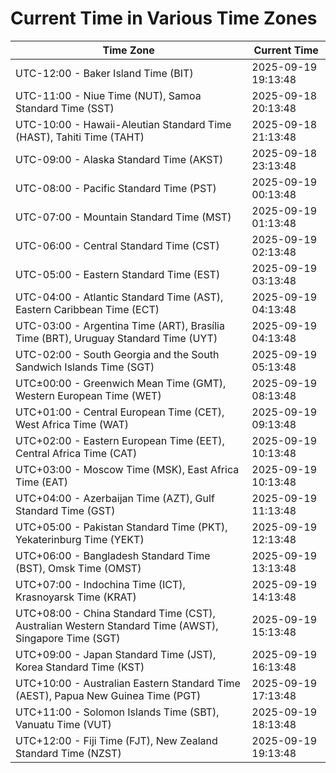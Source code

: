 # Current Time in Various Time Zones

| Time Zone | Current Time |
|-----------|--------------|
| UTC-12:00 - Baker Island Time (BIT) | 2025-09-19 19:13:48 |
| UTC-11:00 - Niue Time (NUT), Samoa Standard Time (SST) | 2025-09-18 20:13:48 |
| UTC-10:00 - Hawaii-Aleutian Standard Time (HAST), Tahiti Time (TAHT) | 2025-09-18 21:13:48 |
| UTC-09:00 - Alaska Standard Time (AKST) | 2025-09-18 23:13:48 |
| UTC-08:00 - Pacific Standard Time (PST) | 2025-09-19 00:13:48 |
| UTC-07:00 - Mountain Standard Time (MST) | 2025-09-19 01:13:48 |
| UTC-06:00 - Central Standard Time (CST) | 2025-09-19 02:13:48 |
| UTC-05:00 - Eastern Standard Time (EST) | 2025-09-19 03:13:48 |
| UTC-04:00 - Atlantic Standard Time (AST), Eastern Caribbean Time (ECT) | 2025-09-19 04:13:48 |
| UTC-03:00 - Argentina Time (ART), Brasília Time (BRT), Uruguay Standard Time (UYT) | 2025-09-19 04:13:48 |
| UTC-02:00 - South Georgia and the South Sandwich Islands Time (SGT) | 2025-09-19 05:13:48 |
| UTC±00:00 - Greenwich Mean Time (GMT), Western European Time (WET) | 2025-09-19 08:13:48 |
| UTC+01:00 - Central European Time (CET), West Africa Time (WAT) | 2025-09-19 09:13:48 |
| UTC+02:00 - Eastern European Time (EET), Central Africa Time (CAT) | 2025-09-19 10:13:48 |
| UTC+03:00 - Moscow Time (MSK), East Africa Time (EAT) | 2025-09-19 10:13:48 |
| UTC+04:00 - Azerbaijan Time (AZT), Gulf Standard Time (GST) | 2025-09-19 11:13:48 |
| UTC+05:00 - Pakistan Standard Time (PKT), Yekaterinburg Time (YEKT) | 2025-09-19 12:13:48 |
| UTC+06:00 - Bangladesh Standard Time (BST), Omsk Time (OMST) | 2025-09-19 13:13:48 |
| UTC+07:00 - Indochina Time (ICT), Krasnoyarsk Time (KRAT) | 2025-09-19 14:13:48 |
| UTC+08:00 - China Standard Time (CST), Australian Western Standard Time (AWST), Singapore Time (SGT) | 2025-09-19 15:13:48 |
| UTC+09:00 - Japan Standard Time (JST), Korea Standard Time (KST) | 2025-09-19 16:13:48 |
| UTC+10:00 - Australian Eastern Standard Time (AEST), Papua New Guinea Time (PGT) | 2025-09-19 17:13:48 |
| UTC+11:00 - Solomon Islands Time (SBT), Vanuatu Time (VUT) | 2025-09-19 18:13:48 |
| UTC+12:00 - Fiji Time (FJT), New Zealand Standard Time (NZST) | 2025-09-19 19:13:48 |
